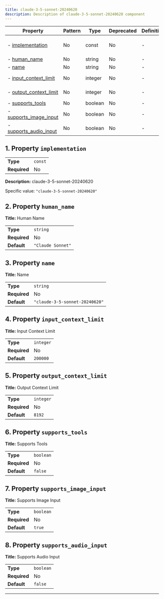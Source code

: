 ```yaml
---
title: claude-3-5-sonnet-20240620
description: Description of claude-3-5-sonnet-20240620 component
---
```


| Property                                         | Pattern | Type    | Deprecated | Definition | Title/Description          |
| ------------------------------------------------ | ------- | ------- | ---------- | ---------- | -------------------------- |
| - [implementation](#implementation )             | No      | const   | No         | -          | claude-3-5-sonnet-20240620 |
| - [human_name](#human_name )                     | No      | string  | No         | -          | Human Name                 |
| - [name](#name )                                 | No      | string  | No         | -          | Name                       |
| - [input_context_limit](#input_context_limit )   | No      | integer | No         | -          | Input Context Limit        |
| - [output_context_limit](#output_context_limit ) | No      | integer | No         | -          | Output Context Limit       |
| - [supports_tools](#supports_tools )             | No      | boolean | No         | -          | Supports Tools             |
| - [supports_image_input](#supports_image_input ) | No      | boolean | No         | -          | Supports Image Input       |
| - [supports_audio_input](#supports_audio_input ) | No      | boolean | No         | -          | Supports Audio Input       |

## <a name="implementation"></a>1. Property `implementation`

|              |         |
| ------------ | ------- |
| **Type**     | `const` |
| **Required** | No      |

**Description:** claude-3-5-sonnet-20240620

Specific value: `"claude-3-5-sonnet-20240620"`

## <a name="human_name"></a>2. Property `human_name`

**Title:** Human Name

|              |                   |
| ------------ | ----------------- |
| **Type**     | `string`          |
| **Required** | No                |
| **Default**  | `"Claude Sonnet"` |

## <a name="name"></a>3. Property `name`

**Title:** Name

|              |                                |
| ------------ | ------------------------------ |
| **Type**     | `string`                       |
| **Required** | No                             |
| **Default**  | `"claude-3-5-sonnet-20240620"` |

## <a name="input_context_limit"></a>4. Property `input_context_limit`

**Title:** Input Context Limit

|              |           |
| ------------ | --------- |
| **Type**     | `integer` |
| **Required** | No        |
| **Default**  | `200000`  |

## <a name="output_context_limit"></a>5. Property `output_context_limit`

**Title:** Output Context Limit

|              |           |
| ------------ | --------- |
| **Type**     | `integer` |
| **Required** | No        |
| **Default**  | `8192`    |

## <a name="supports_tools"></a>6. Property `supports_tools`

**Title:** Supports Tools

|              |           |
| ------------ | --------- |
| **Type**     | `boolean` |
| **Required** | No        |
| **Default**  | `false`   |

## <a name="supports_image_input"></a>7. Property `supports_image_input`

**Title:** Supports Image Input

|              |           |
| ------------ | --------- |
| **Type**     | `boolean` |
| **Required** | No        |
| **Default**  | `true`    |

## <a name="supports_audio_input"></a>8. Property `supports_audio_input`

**Title:** Supports Audio Input

|              |           |
| ------------ | --------- |
| **Type**     | `boolean` |
| **Required** | No        |
| **Default**  | `false`   |

----------------------------------------------------------------------------------------------------------------------------
